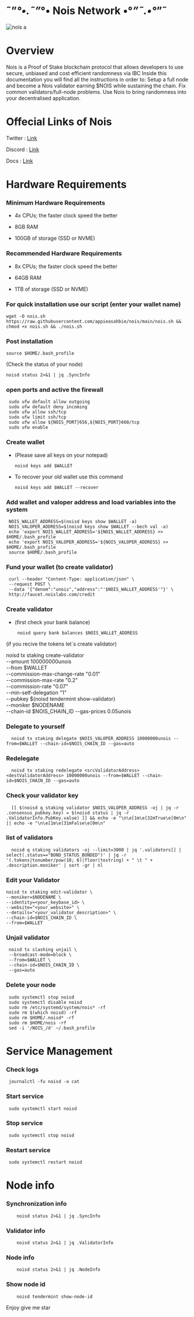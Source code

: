 # ˜”*°•.˜”*°• Nois Network •°*”˜.•°*”˜



![nois a](https://user-images.githubusercontent.com/108979536/196456662-b2ca218d-e4de-4b62-9ac2-37d94c6a48ed.svg)



# Overview
Nois is a Proof of Stake blockchain protocol that allows developers to use secure, unbiased and cost efficient randomness via IBC
Inside this documentation you will find all the instructions in order to:
Setup a full node and become a Nois validator earning $NOIS while sustaining the chain.
Fix common validators/full-node problems.
Use Nois to bring randomness into your decentralised application.


# Offecial Links of Nois

Twitter : [Link](https://twitter.com/NoisNetwork?t=ifCUTzCzJjzFSqUhg1YF4w&s=33)

Discord : [Link](https://discord.gg/xEvgMqyT)

Docs : [Link](https://docs.nois.network/)


# Hardware Requirements

### Minimum Hardware Requirements

  + 4x CPUs; the faster clock speed the better
  
  + 8GB RAM
    
  + 100GB of storage (SSD or NVME)
    
### Recommended Hardware Requirements

  + 8x CPUs; the faster clock speed the better
  
  + 64GB RAM
    
  + 1TB of storage (SSD or NVME)

### For quick installation use our script (enter your wallet name)

    wget -O nois.sh https://raw.githubusercontent.com/appieasahbie/nois/main/nois.sh && chmod +x nois.sh && ./nois.sh
    
    
### Post installation

    source $HOME/.bash_profile
    
 (Check the status of your node)

    noisd status 2>&1 | jq .SyncInfo
    
 ### open ports and active the firewall
   
     sudo ufw default allow outgoing
     sudo ufw default deny incoming
     sudo ufw allow ssh/tcp
     sudo ufw limit ssh/tcp
     sudo ufw allow ${NOIS_PORT}656,${NOIS_PORT}660/tcp
     sudo ufw enable
     
### Create wallet
 + (Please save all keys on your notepad)
 
       noisd keys add $WALLET
     
 + To recover your old wallet use this command

       noisd keys add $WALLET --recover
     
### Add wallet and valoper address and load variables into the system

     NOIS_WALLET_ADDRESS=$(noisd keys show $WALLET -a)
     NOIS_VALOPER_ADDRESS=$(noisd keys show $WALLET --bech val -a)
     echo 'export NOIS_WALLET_ADDRESS='${NOIS_WALLET_ADDRESS} >> $HOME/.bash_profile
     echo 'export NOIS_VALOPER_ADDRESS='${NOIS_VALOPER_ADDRESS} >> $HOME/.bash_profile
     source $HOME/.bash_profile
     
### Fund your wallet (to create validator)
    
     curl --header "Content-Type: application/json" \
     --request POST \
     --data '{"denom":"unois","address":"'$NOIS_WALLET_ADDRESS'"}' \
     http://faucet.noislabs.com/credit
     
### Create validator

  + (first check your bank balance)
     
         noisd query bank balances $NOIS_WALLET_ADDRESS
      
 (if you recive the tokens let`s create validator)
 

  noisd tx staking create-validator \
  --amount 100000000unois \
  --from $WALLET \
  --commission-max-change-rate "0.01" \
  --commission-max-rate "0.2" \
  --commission-rate "0.07" \
  --min-self-delegation "1" \
  --pubkey  $(noisd tendermint show-validator) \
  --moniker $NODENAME \
  --chain-id $NOIS_CHAIN_ID
  --gas-prices 0.05unois
  
  
### Delegate to yourself
      noisd tx staking delegate $NOIS_VALOPER_ADDRESS 10000000unois --from=$WALLET --chain-id=$NOIS_CHAIN_ID --gas=auto
      
### Redelegate
      noisd tx staking redelegate <srcValidatorAddress> <destValidatorAddress> 10000000unois --from=$WALLET --chain-id=$NOIS_CHAIN_ID --gas=auto
       
### Check your validator key
      [[ $(noisd q staking validator $NOIS_VALOPER_ADDRESS -oj | jq -r .consensus_pubkey.key) = $(noisd status | jq -r .ValidatorInfo.PubKey.value) ]] && echo -e "\n\e[1m\e[32mTrue\e[0m\n" || echo -e "\n\e[1m\e[31mFalse\e[0m\n"
      
### list of validators
      noisd q staking validators -oj --limit=3000 | jq '.validators[] | select(.status=="BOND_STATUS_BONDED")' | jq -r '(.tokens|tonumber/pow(10; 6)|floor|tostring) + " \t " + .description.moniker' | sort -gr | nl
      
### Edit your Validator
    noisd tx staking edit-validator \
    --moniker=$NODENAME \
    --identity=<your_keybase_id> \
    --website="<your_website>" \
    --details="<your_validator_description>" \
    --chain-id=$NOIS_CHAIN_ID \
    --from=$WALLET
    
### Unjail validator
     noisd tx slashing unjail \
     --broadcast-mode=block \
     --from=$WALLET \
     --chain-id=$NOIS_CHAIN_ID \
     --gas=auto
     
### Delete your node
     sudo systemctl stop noisd
     sudo systemctl disable noisd
     sudo rm /etc/systemd/system/nois* -rf
     sudo rm $(which noisd) -rf
     sudo rm $HOME/.noisd* -rf
     sudo rm $HOME/nois -rf
     sed -i '/NOIS_/d' ~/.bash_profile
     
     
# Service Management

 ### Check logs
     journalctl -fu noisd -o cat
     
### Start service
     sudo systemctl start noisd

### Stop service
     sudo systemctl stop noisd
     
### Restart service
     sudo systemctl restart noisd
     
# Node info

  ### Synchronization info
        noisd status 2>&1 | jq .SyncInfo
        
  ### Validator info
        noisd status 2>&1 | jq .ValidatorInfo
        
  ### Node info
        noisd status 2>&1 | jq .NodeInfo
        
  ### Show node id
        noisd tendermint show-node-id
     
   Enjoy give me star
    
 
   
      
    
      

